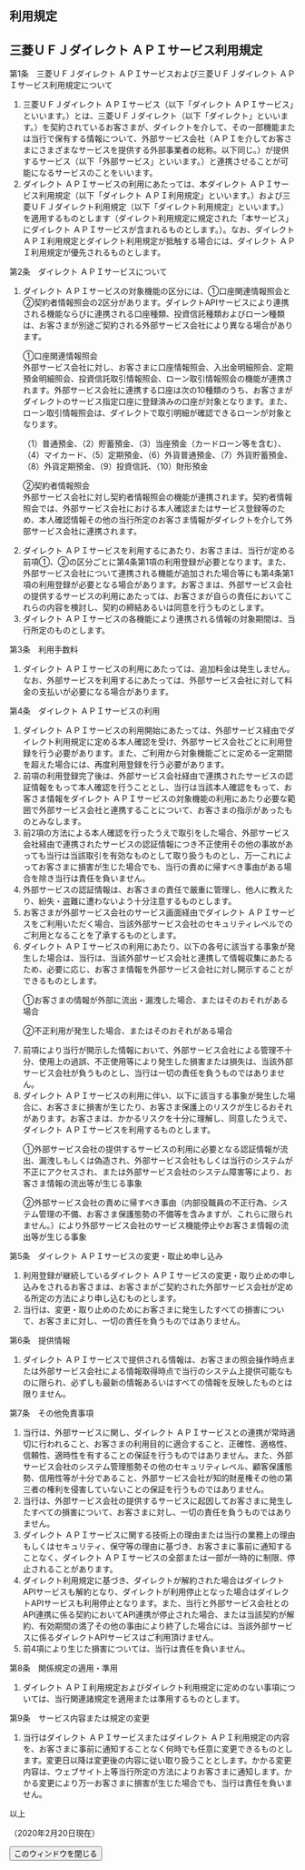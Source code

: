 <article class="o-inner-popup">

<div class="o-heading">
<h1 class="a-heading1">利用規定</h1>
</div>

<!--Section-->
<section class="o-section-s">

<div class="o-heading">
<h2 class="a-heading2">三菱ＵＦＪダイレクト ＡＰＩサービス利用規定</h2>
</div>

<p>第1条　三菱ＵＦＪダイレクト ＡＰＩサービスおよび三菱ＵＦＪダイレクト ＡＰＩサービス利用規定について</p>

<ol class="m-collist m-collist-num a-margin-t1" id="kitei_txt01">
<li>三菱ＵＦＪダイレクト ＡＰＩサービス（以下「ダイレクト ＡＰＩサービス」といいます。）とは、三菱ＵＦＪダイレクト（以下「ダイレクト」といいます。）を契約されているお客さまが、ダイレクトを介して、その一部機能または当行で保有する情報について、外部サービス会社（ＡＰＩを介してお客さまにさまざまなサービスを提供する外部事業者の総称。以下同じ。）が提供するサービス（以下「外部サービス」といいます。）と連携させることが可能になるサービスのことをいいます。</li>
<li>ダイレクト ＡＰＩサービスの利用にあたっては、本ダイレクト ＡＰＩサービス利用規定（以下「ダイレクト ＡＰＩ利用規定」といいます。）および三菱ＵＦＪダイレクト利用規定（以下「ダイレクト利用規定」といいます。）を適用するものとします（ダイレクト利用規定に規定された「本サービス」にダイレクト ＡＰＩサービスが含まれるものとします。）。なお、ダイレクト ＡＰＩ利用規定とダイレクト利用規定が抵触する場合には、ダイレクト ＡＰＩ利用規定が優先されるものとします。</li>
</ol>

<p class="a-margin-t2">第2条　ダイレクト ＡＰＩサービスについて</p>

<ol class="m-collist m-collist-num a-margin-t1" id="kitei_txt01">
<li>ダイレクト ＡＰＩサービスの対象機能の区分には、①口座関連情報照会と②契約者情報照会の2区分があります。ダイレクトAPIサービスにより連携される機能ならびに連携される口座種類、投資信託種類およびローン種類は、お客さまが別途ご契約される外部サービス会社により異なる場合があります。<br>
<div class="richtext m-indent" id="kakko02">
<p><span class="m-indent_mark">①</span>口座関連情報照会<br>外部サービス会社に対し、お客さまに口座情報照会、入出金明細照会、定期預金明細照会、投資信託取引情報照会、ローン取引情報照会の機能が連携されます。外部サービス会社に連携する口座は次の10種類のうち、お客さまがダイレクトのサービス指定口座に登録済みの口座が対象となります。また、ローン取引情報照会は、ダイレクトで取引明細が確認できるローンが対象となります。</p></div>
（1）普通預金、（2）貯蓄預金、（3）当座預金（カードローン等を含む）、<br>
（4）マイカード、（5）定期預金、（6）外貨普通預金、（7）外貨貯蓄預金、<br>
（8）外貨定期預金、（9）投資信託、（10）財形預金
<div class="richtext m-indent" id="kakko02"><p><span class="m-indent_mark">②</span>契約者情報照会<br>外部サービス会社に対し契約者情報照会の機能が連携されます。契約者情報照会では、外部サービス会社における本人確認またはサービス登録等のため、本人確認情報その他の当行所定のお客さま情報がダイレクトを介して外部サービス会社に連携されます。</p></div>
</li>

<li>ダイレクト ＡＰＩサービスを利用するにあたり、お客さまは、当行が定める前項①、②の区分ごとに第4条第1項の利用登録が必要となります。また、外部サービス会社について連携される機能が追加された場合等にも第4条第1項の利用登録が必要となる場合があります。お客さまは、外部サービス会社の提供するサービスの利用にあたっては、お客さまが自らの責任においてこれらの内容を検討し、契約の締結あるいは同意を行うものとします。</li>
<li>ダイレクト ＡＰＩサービスの各機能により連携される情報の対象期間は、当行所定のものとします。</li>
</ol>

<p class="a-margin-t2">第3条　利用手数料</p>

<ol class="m-collist m-collist-num a-margin-t1" id="kitei_txt01">
<li>ダイレクト ＡＰＩサービスの利用にあたっては、追加料金は発生しません。なお、外部サービスを利用するにあたっては、外部サービス会社に対して料金の支払いが必要になる場合があります。</li>
</ol>

<p class="a-margin-t2">第4条　ダイレクト ＡＰＩサービスの利用</p>

<ol class="m-collist m-collist-num a-margin-t1" id="kitei_txt01">
<li>ダイレクト ＡＰＩサービスの利用開始にあたっては、外部サービス経由でダイレクト利用規定に定める本人確認を受け、外部サービス会社ごとに利用登録を行う必要があります。また、ご利用から対象機能ごとに定める一定期間を超えた場合には、再度利用登録を行う必要があります。</li>
<li>前項の利用登録完了後は、外部サービス会社経由で連携されたサービスの認証情報をもって本人確認を行うこととし、当行は当該本人確認をもって、お客さま情報をダイレクト ＡＰＩサービスの対象機能の利用にあたり必要な範囲で外部サービス会社と連携することについて、お客さまの指示があったものとみなします。</li>
<li>前2項の方法による本人確認を行ったうえで取引をした場合、外部サービス会社経由で連携されたサービスの認証情報につき不正使用その他の事故があっても当行は当該取引を有効なものとして取り扱うものとし、万一これによってお客さまに損害が生じた場合でも、当行の責めに帰すべき事由がある場合を除き当行は責任を負いません。</li>
<li>外部サービスの認証情報は、お客さまの責任で厳重に管理し、他人に教えたり、紛失・盗難に遭わないよう十分注意するものとします。</li>
<li>お客さまが外部サービス会社のサービス画面経由でダイレクト ＡＰＩサービスをご利用いただく場合、当該外部サービス会社のセキュリティレベルでのご利用となることを了承するものとします。</li>
<li>
ダイレクト ＡＰＩサービスの利用にあたり、以下の各号に該当する事象が発生した場合は、当行は、当該外部サービス会社と連携して情報収集にあたるため、必要に応じ、お客さま情報を外部サービス会社に対し開示することができるものとします。
<div class="richtext m-indent" id="kakko02">
<p><span class="m-indent_mark">①</span>お客さまの情報が外部に流出・漏洩した場合、またはそのおそれがある場合</p>
<p><span class="m-indent_mark">②</span>不正利用が発生した場合、またはそのおそれがある場合</p>
</div>
</li>
<li>前項により当行が開示した情報において、外部サービス会社による管理不十分、使用上の過誤、不正使用等により発生した損害または損失は、当該外部サービス会社が負うものとし、当行は一切の責任を負うものではありません。</li>
<li>
ダイレクト ＡＰＩサービスの利用に伴い、以下に該当する事象が発生した場合に、お客さまに損害が生じたり、お客さま保護上のリスクが生じるおそれがあります。お客さまは、かかるリスクを十分に理解し、同意したうえで、ダイレクト ＡＰＩサービスを利用するものとします。
<div class="richtext m-indent" id="kakko02">
<p><span class="m-indent_mark">①</span>外部サービス会社の提供するサービスの利用に必要となる認証情報が流出、漏洩しもしくは偽造され、外部サービス会社もしくは当行のシステムが不正にアクセスされ、または外部サービス会社のシステム障害等により、お客さま情報の流出等が生じる事象</p>
<p><span class="m-indent_mark">②</span>外部サービス会社の責めに帰すべき事由（内部役職員の不正行為、システム管理の不備、お客さま保護態勢の不備等を含みますが、これらに限られません。）により外部サービス会社のサービス機能停止やお客さま情報の流出等が生じる事象</p>
</div>
</li>
</ol>

<p class="a-margin-t2">第5条　ダイレクト ＡＰＩサービスの変更・取止め申し込み</p>

<ol class="m-collist m-collist-num a-margin-t1" id="kitei_txt01">
<li>利用登録が継続しているダイレクト ＡＰＩサービスの変更・取り止めの申し込みをされるお客さまは、お客さまがご契約された外部サービス会社が定める所定の方法により申し込むものとします。</li>
<li>当行は、変更・取り止めのためにお客さまに発生したすべての損害について、お客さまに対し、一切の責任を負うものではありません。</li>
</ol>

<p class="a-margin-t2">第6条　提供情報</p>

<ol class="m-collist m-collist-num a-margin-t1" id="kitei_txt01">
<li>ダイレクト ＡＰＩサービスで提供される情報は、お客さまの照会操作時点または外部サービス会社による情報取得時点で当行のシステム上提供可能なものに限られ、必ずしも最新の情報あるいはすべての情報を反映したものとは限りません。</li>
</ol>

<p class="a-margin-t2">第7条　その他免責事項</p>

<ol class="m-collist m-collist-num a-margin-t1" id="kitei_txt01">
<li>当行は、外部サービスに関し、ダイレクト ＡＰＩサービスとの連携が常時適切に行われること、お客さまの利用目的に適合すること、正確性、適格性、信頼性、適時性を有することの保証を行うものではありません。また、外部サービス会社のシステム管理態勢その他のセキュリティレベル、顧客保護態勢、信用性等が十分であること、外部サービス会社が知的財産権その他の第三者の権利を侵害していないことの保証を行うものではありません。</li>
<li>当行は、外部サービス会社の提供するサービスに起因してお客さまに発生したすべての損害について、お客さまに対し、一切の責任を負うものではありません。</li>
<li>ダイレクト ＡＰＩサービスに関する技術上の理由または当行の業務上の理由もしくはセキュリティ、保守等の理由に基づき、お客さまに事前に通知することなく、ダイレクト ＡＰＩサービスの全部または一部が一時的に制限、停止されることがあります。</li>
<li>ダイレクト利用規定に基づき、ダイレクトが解約された場合はダイレクトAPIサービスも解約となり、ダイレクトが利用停止となった場合はダイレクトAPIサービスも利用停止となります。また、当行と外部サービス会社とのAPI連携に係る契約においてAPI連携が停止された場合、または当該契約が解約、有効期間の満了その他の事由により終了した場合には、当該外部サービスに係るダイレクトAPIサービスはご利用頂けません。</li>
<li>前4項により生じた損害については、当行は責任を負いません。</li>
</ol>

<p class="a-margin-t2">第8条　関係規定の適用・準用</p>

<ol class="m-collist m-collist-num a-margin-t1" id="kitei_txt01">
<li>ダイレクト ＡＰＩ利用規定およびダイレクト利用規定に定めのない事項については、当行関連諸規定を適用または準用するものとします。</li>
</ol>

<p class="a-margin-t2">第9条　サービス内容または規定の変更</p>

<ol class="m-collist m-collist-num a-margin-t1" id="kitei_txt01">
<li>当行はダイレクト ＡＰＩサービスまたはダイレクト ＡＰＩ利用規定の内容を、お客さまに事前に通知することなく何時でも任意に変更できるものとします。変更日以降は変更後の内容に従い取り扱うこととします。かかる変更内容は、ウェブサイト上等当行所定の方法によりお客さまに通知します。かかる変更により万一お客さまに損害が生じた場合でも、当行は責任を負いません。</li>
</ol>

<div class="a-text-right a-margin-t3">
<p>以上</p>
</div>

<p class="a-foot-date">（2020年2月20日現在）</p>

</section>
<!--/end Section-->

<div class="o-popup-close">
<button type="button" onclick="window.close()" class="m-btnclose">
<span class="m-btnclose_ico"></span>このウィンドウを閉じる
</button>
</div>
</article>
